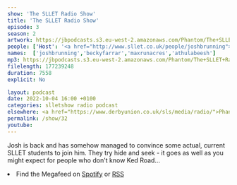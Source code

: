 ```yaml
---
show: 'The SLLET Radio Show'
title: 'The SLLET Radio Show'
episode: 3
season: 2
artwork: https://jbpodcasts.s3.eu-west-2.amazonaws.com/Phantom/The+SLLET+Radio+Show/SLLET+square.png
people: ['Host': '<a href="http://www.sllet.co.uk/people/joshbrunning">Josh Brunning</a>','Guest': ['<a href="http://www.sllet.co.uk/people/beckyfarrar">Becky Farrar</a>','<a href="http://www.sllet.co.uk/people/maxrunacres">Max Runacres</a>','<a href="http://www.sllet.co.uk/people/athulabeesh">Athul Abeesh</a>']]
names:  ['joshbrunning','beckyfarrar','maxrunacres','athulabeesh']
mp3: https://jbpodcasts.s3.eu-west-2.amazonaws.com/Phantom/The+SLLET+Radio+Show/2022-10-04+-+32.mp3
filelength: 177239248
duration: 7558 
explicit: No

layout: podcast
date: 2022-10-04 16:00 +0100
categories: slletshow radio podcast
elsewhere: <a href="https://www.derbyunion.co.uk/sls/media/radio/">Phantom Media</a>
permalink: /show/32
youtube: 
---
```


Josh is back and has somehow managed to convince some actual, current SLLET students to join him. They try hide and seek - it goes as well as you might expect for people who don't know Ked Road...

<li>Find the Megafeed on <a href="https://open.spotify.com/show/1WGc6YCF3UfAL7E62gHLAS?si=eff5901deb8d498e">Spotify</a> or <a href="https://anchor.fm/s/849e58ac/podcast/rss">RSS</a></li>

